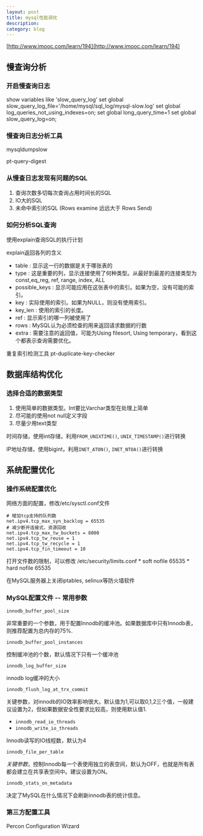 ```yaml
---
layout: post
title: mysql性能调优
description: 
category: blog
---
```


[http://www.imooc.com/learn/194](http://www.imooc.com/learn/194)

## 慢查询分析
### 开启慢查询日志

show variables like 'slow_query_log'
set global slow_query_log_file='/home/mysql/sql_log/mysql-slow.log'
set global log_queries_not_using_indexes=on;
set global long_query_time=1
set global slow_query_log=on;

### 慢查询日志分析工具

mysqldumpslow

pt-query-digest 

### 从慢查日志发现有问题的SQL
1. 查询次数多切每次查询占用时间长的SQL
2. IO大的SQL
3. 未命中索引的SQL  (Rows examine 远远大于 Rows Send)

### 如何分析SQL查询

使用explain查询SQL的执行计划

explain返回各列的含义
* table : 显示这一行的数据是关于哪张表的
* type : 这是重要的列，显示连接使用了何种类型。从最好到最差的连接类型为const,eq_reg, ref, range, index, ALL
* possible_keys : 显示可能应用在这张表中的索引。如果为空，没有可能的索引。
* key : 实际使用的索引。如果为NULL，则没有使用索引。
* key_len : 使用的索引的长度。
* ref : 显示索引的哪一列被使用了
* rows : MySQL认为必须检查的用来返回请求数据的行数
* extra : 需要注意的返回值，可能为Using filesort, Using temporary，看到这个都表示查询需要优化。

重复索引检测工具 pt-duplicate-key-checker

## 数据库结构优化
### 选择合适的数据类型

1. 使用简单的数据类型。Int要比Varchar类型在处理上简单
2. 尽可能的使用not null定义字段
3. 尽量少用text类型

时间存储，使用int存储，利用<code>FROM_UNIXTIME()</code>, <code>UNIX_TIMESTAMP()</code>进行转换

IP地址存储，使用bigint，利用<code>INET_ATON()</code>, <code>INET_NTOA()</code>进行转换

## 系统配置优化
### 操作系统配置优化

网络方面的配置，修改/etc/sysctl.conf文件

	# 增加tcp支持的队列数
	net.ipv4.tcp_max_syn_backlog = 65535
	# 减少断开连接式，资源回收
	net.ipv4.tcp_max_tw_buckets = 8000
	net.ipv4.tcp_tw_reuse = 1
	net.ipv4.tcp_tw_recycle = 1
	net.ipv4.tcp_fin_timeout = 10

打开文件数的限制，可以修改 /etc/security/limits.conf
	* soft nofile 65535
	* hard nofile 65535

在MySQL服务器上关闭iptables, selinux等防火墙软件

### MySQL配置文件 -- 常用参数

<code>innodb_buffer_pool_size</code>

非常重要的一个参数，用于配置Innodb的缓冲池。如果数据库中只有Innodb表，则推荐配置为总内存的75%.

<code>innodb_buffer_pool_instances</code>

控制缓冲池的个数，默认情况下只有一个缓冲池

<code>innodb_log_buffer_size</code>

innodb log缓冲的大小

<code>innodb_flush_log_at_trx_commit</code>

关键参数，对innodb的IO效率影响很大。默认值为1,可以取0,1,2三个值，一般建议设置为2，但如果数据安全性要求比较高，则使用默认值1.

* <code>innodb_read_io_threads</code>
* <code>innodb_write_io_threads</code>

Innodb读写的IO线程数，默认为4

<code>innodb_file_per_table</code>

*关键参数*，控制Innodb每一个表使用独立的表空间，默认为OFF，也就是所有表都会建立在共享表空间中。建议设置为ON。

<code>innodb_stats_on_metadata</code>

决定了MySQL在什么情况下会刷新innodb表的统计信息。

### 第三方配置工具

Percon Configuration Wizard

